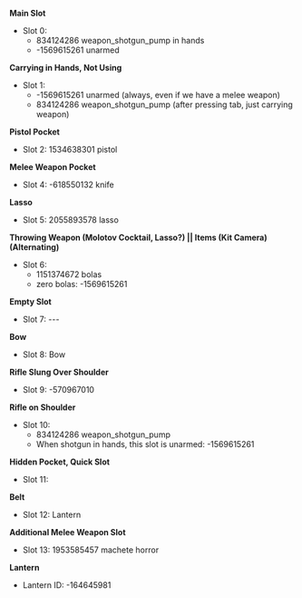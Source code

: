 **Main Slot**
- Slot 0: 
  - 834124286 weapon_shotgun_pump in hands
  - -1569615261 unarmed

**Carrying in Hands, Not Using**
- Slot 1:
  - -1569615261 unarmed (always, even if we have a melee weapon)
  - 834124286 weapon_shotgun_pump (after pressing tab, just carrying weapon)

**Pistol Pocket**
- Slot 2: 1534638301 pistol

**Melee Weapon Pocket**
- Slot 4: -618550132 knife

**Lasso**
- Slot 5: 2055893578 lasso

**Throwing Weapon (Molotov Cocktail, Lasso?) || Items (Kit Camera) (Alternating)**
- Slot 6: 
  - 1151374672 bolas
  - zero bolas: -1569615261

**Empty Slot**
- Slot 7: ---

**Bow**
- Slot 8: Bow

**Rifle Slung Over Shoulder**
- Slot 9: -570967010

**Rifle on Shoulder**
- Slot 10: 
  - 834124286 weapon_shotgun_pump
  - When shotgun in hands, this slot is unarmed: -1569615261

**Hidden Pocket, Quick Slot**
- Slot 11: 

**Belt**
- Slot 12: Lantern

**Additional Melee Weapon Slot**
- Slot 13: 1953585457 machete horror

**Lantern**
- Lantern ID: -164645981
